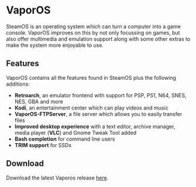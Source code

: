 # VaporOS

SteamOS is an operating system which can turn a computer into a game console. VaporOS improves on this by not only focussing on games, but also offer multimedia and emulation support along with some other extras to make the system more enjoyable to use.

## Features

VaporOS contains all the features found in SteamOS plus the following additions:

- **Retroarch**, an emulator  frontend with support for PSP, PS1, N64, SNES, NES, GBA and more
- **Kodi**, an entertainment center which can play videos and music
- **VaporOS-FTPServer**, a file server which allows you to easily transfer files
- **Improved desktop experience** with a text editor, archive manager, media player (**VLC**) and Gnome Tweak Tool added
- **Bash completion** for command line users
- **TRIM support** for SSDs

## Download

Download the latest Vaporos release [here](https://github.com/sharkwouter/vaporos/releases).
